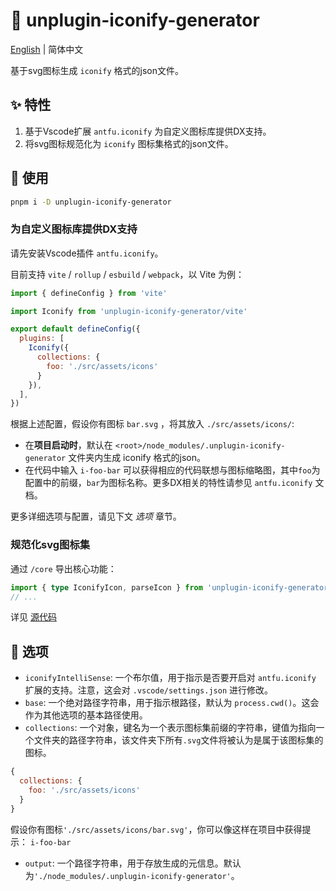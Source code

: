 # :tada: unplugin-iconify-generator

[English](./README.md) | 简体中文

基于svg图标生成 `iconify` 格式的json文件。

## :sparkles: 特性

1. 基于Vscode扩展 `antfu.iconify` 为自定义图标库提供DX支持。
2. 将svg图标规范化为 `iconify` 图标集格式的json文件。

## :memo: 使用

```sh
pnpm i -D unplugin-iconify-generator
```

### 为自定义图标库提供DX支持

请先安装Vscode插件 `antfu.iconify`。

目前支持 `vite` / `rollup` / `esbuild` / `webpack`，以 Vite 为例：

```js
import { defineConfig } from 'vite'

import Iconify from 'unplugin-iconify-generator/vite'

export default defineConfig({
  plugins: [
    Iconify({
      collections: {
        foo: './src/assets/icons'
      }
    }),
  ],
})
```

根据上述配置，假设你有图标 `bar.svg` ，将其放入 `./src/assets/icons/`:

- 在**项目启动时**，默认在 `<root>/node_modules/.unplugin-iconify-generator` 文件夹内生成 iconify 格式的json。
- 在代码中输入 `i-foo-bar` 可以获得相应的代码联想与图标缩略图，其中`foo`为配置中的前缀，`bar`为图标名称。更多DX相关的特性请参见 `antfu.iconify` 文档。

更多详细选项与配置，请见下文 *选项* 章节。

### 规范化svg图标集

通过 `/core` 导出核心功能：

```ts
import { type IconifyIcon, parseIcon } from 'unplugin-iconify-generator/core'
// ...
```

详见 [源代码](/src/core)

## :wrench: 选项

- `iconifyIntelliSense`: 一个布尔值，用于指示是否要开启对 `antfu.iconify` 扩展的支持。注意，这会对 `.vscode/settings.json` 进行修改。
- `base`: 一个绝对路径字符串，用于指示根路径，默认为 `process.cwd()`。这会作为其他选项的基本路径使用。
- `collections`: 一个对象，键名为一个表示图标集前缀的字符串，键值为指向一个文件夹的路径字符串，该文件夹下所有`.svg`文件将被认为是属于该图标集的图标。

```js
{
  collections: {
    foo: './src/assets/icons'
  }
}
```

假设你有图标`'./src/assets/icons/bar.svg'`，你可以像这样在项目中获得提示：
`i-foo-bar`

- `output`: 一个路径字符串，用于存放生成的元信息。默认为`'./node_modules/.unplugin-iconify-generator'`。
